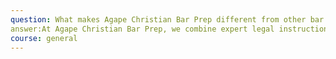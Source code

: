 ```yaml
---
question: What makes Agape Christian Bar Prep different from other bar review courses?
answer:At Agape Christian Bar Prep, we combine expert legal instruction with personalized coaching and faith-based support. Our tailored programs address your academic, emotional, and spiritual needs—helping you overcome challenges and pass the bar with confidence and clarity.
course: general
---
```

